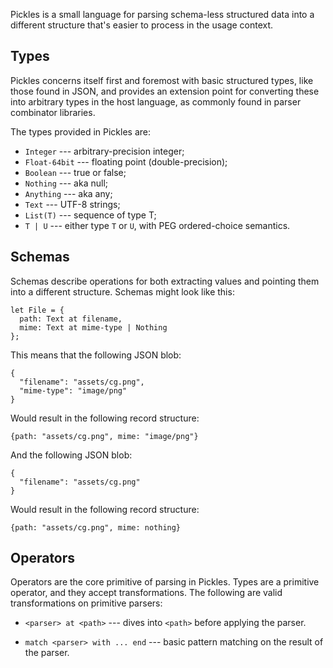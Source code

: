 Pickles is a small language for parsing schema-less structured data into
a different structure that's easier to process in the usage context.

## Types

Pickles concerns itself first and foremost with basic structured types,
like those found in JSON, and provides an extension point for converting
these into arbitrary types in the host language, as commonly found in parser
combinator libraries.

The types provided in Pickles are:

- `Integer` --- arbitrary-precision integer;
- `Float-64bit` --- floating point (double-precision);
- `Boolean` --- true or false;
- `Nothing` --- aka null;
- `Anything` --- aka any;
- `Text` --- UTF-8 strings;
- `List(T)` --- sequence of type T;
- `T | U` --- either type `T` or `U`, with PEG ordered-choice semantics.

## Schemas

Schemas describe operations for both extracting values and pointing them
into a different structure. Schemas might look like this:

    let File = {
      path: Text at filename,
      mime: Text at mime-type | Nothing
    };

This means that the following JSON blob:

    {
      "filename": "assets/cg.png",
      "mime-type": "image/png"
    }

Would result in the following record structure:

    {path: "assets/cg.png", mime: "image/png"}

And the following JSON blob:

    {
      "filename": "assets/cg.png"
    }

Would result in the following record structure:

    {path: "assets/cg.png", mime: nothing}

## Operators

Operators are the core primitive of parsing in Pickles. Types are a primitive
operator, and they accept transformations. The following are valid
transformations on primitive parsers:

- `<parser> at <path>` --- dives into `<path>` before applying the parser.

- `match <parser> with ... end` --- basic pattern matching on the result of the parser.
